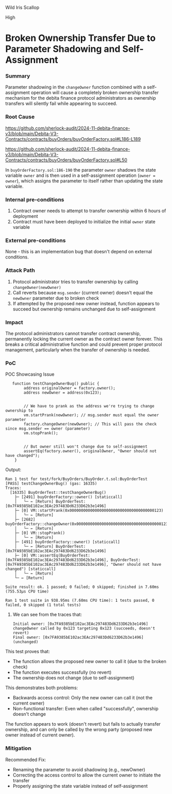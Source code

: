 Wild Iris Scallop

High

# Broken Ownership Transfer Due to Parameter Shadowing and Self-Assignment

### Summary

Parameter shadowing in the `changeOwner` function combined with a self-assignment operation will cause a completely broken ownership transfer mechanism for the debita finance protocol administrators as ownership transfers will silently fail while appearing to succeed.


### Root Cause

https://github.com/sherlock-audit/2024-11-debita-finance-v3/blob/main/Debita-V3-Contracts/contracts/buyOrders/buyOrderFactory.sol#L186-L189

https://github.com/sherlock-audit/2024-11-debita-finance-v3/blob/main/Debita-V3-Contracts/contracts/buyOrders/buyOrderFactory.sol#L50

In `buyOrderFactory.sol:186-190` the parameter `owner` shadows the state variable `owner` and is then used in a self-assignment operation (`owner = owner`), which assigns the parameter to itself rather than updating the state variable.

### Internal pre-conditions

1. Contract owner needs to attempt to transfer ownership within 6 hours of deployment
2. Contract must have been deployed to initialize the initial `owner` state variable

### External pre-conditions

None - this is an implementation bug that doesn't depend on external conditions.

### Attack Path

1. Protocol administrator tries to transfer ownership by calling `changeOwner(newOwner)`
2. Call reverts because `msg.sender` (current owner) doesn't equal the `newOwner` parameter due to broken check
3. If attempted by the proposed new owner instead, function appears to succeed but ownership remains unchanged due to self-assignment

### Impact

The protocol administrators cannot transfer contract ownership, permanently locking the current owner as the contract owner forever. This breaks a critical administrative function and could prevent proper protocol management, particularly when the transfer of ownership is needed.

### PoC

POC Showcasing Issue

```solidity
   function testChangeOwnerBug() public {
        address originalOwner = factory.owner();
        address newOwner = address(0x123);


        // We have to prank as the address we're trying to change ownership to
        vm.startPrank(newOwner); // msg.sender must equal the owner parameter
        factory.changeOwner(newOwner); // This will pass the check since msg.sender == owner (parameter)
        vm.stopPrank();


        // But owner still won't change due to self-assignment
        assertEq(factory.owner(), originalOwner, "Owner should not have changed");
    }
```

Output:
```solidity
Ran 1 test for test/fork/BuyOrders/BuyOrder.t.sol:BuyOrderTest
[PASS] testChangeOwnerBug() (gas: 16335)
Traces:
  [16335] BuyOrderTest::testChangeOwnerBug()
    ├─ [2491] buyOrderFactory::owner() [staticcall]
    │   └─ ← [Return] BuyOrderTest: [0x7FA9385bE102ac3EAc297483Dd6233D62b3e1496]
    ├─ [0] VM::startPrank(0x0000000000000000000000000000000000000123)
    │   └─ ← [Return]
    ├─ [2682] buyOrderFactory::changeOwner(0x0000000000000000000000000000000000000123)
    │   └─ ← [Return]
    ├─ [0] VM::stopPrank()
    │   └─ ← [Return]
    ├─ [491] buyOrderFactory::owner() [staticcall]
    │   └─ ← [Return] BuyOrderTest: [0x7FA9385bE102ac3EAc297483Dd6233D62b3e1496]
    ├─ [0] VM::assertEq(BuyOrderTest: [0x7FA9385bE102ac3EAc297483Dd6233D62b3e1496], BuyOrderTest: [0x7FA9385bE102ac3EAc297483Dd6233D62b3e1496], "Owner should not have changed") [staticcall]
    │   └─ ← [Return]
    └─ ← [Return]

Suite result: ok. 1 passed; 0 failed; 0 skipped; finished in 7.60ms (755.53µs CPU time)

Ran 1 test suite in 938.95ms (7.60ms CPU time): 1 tests passed, 0 failed, 0 skipped (1 total tests)
```

1. We can see from the traces that:
   ```solidity
   Initial owner: [0x7FA9385bE102ac3EAc297483Dd6233D62b3e1496]
   changeOwner called by 0x123 targeting 0x123 (succeeds, doesn't revert)
   Final owner: [0x7FA9385bE102ac3EAc297483Dd6233D62b3e1496] (unchanged)
   ```

This test proves that:
   - The function allows the proposed new owner to call it (due to the broken check)
   - The function executes successfully (no revert)
   - The ownership does not change (due to self-assignment)

This demonstrates both problems:
   - Backwards access control: Only the new owner can call it (not the current owner)
   - Non-functional transfer: Even when called "successfully", ownership doesn't change

The function appears to work (doesn't revert) but fails to actually transfer ownership, and can only be called by the wrong party (proposed new owner instead of current owner).

### Mitigation

Recommended Fix:

- Renaming the parameter to avoid shadowing (e.g., newOwner)
- Correcting the access control to allow the current owner to initiate the transfer
- Properly assigning the state variable instead of self-assignment